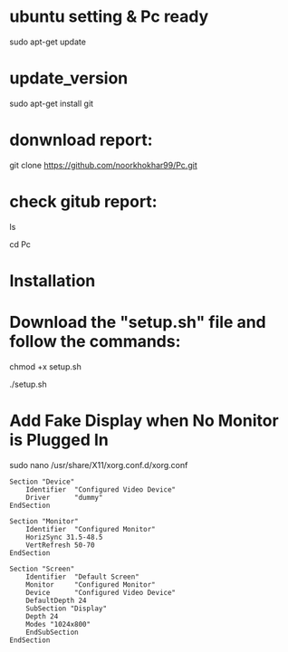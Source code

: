# ubuntu setting  & Pc ready

sudo apt-get update

# update_version

sudo apt-get install git

# donwnload report:

git clone https://github.com/noorkhokhar99/Pc.git

# check gitub report:

ls

cd Pc


# Installation

# Download the "setup.sh" file and follow the commands:



chmod +x setup.sh

./setup.sh



# Add Fake Display when No Monitor is Plugged In


sudo nano /usr/share/X11/xorg.conf.d/xorg.conf

````
Section "Device"
    Identifier  "Configured Video Device"
    Driver      "dummy"
EndSection

Section "Monitor"
    Identifier  "Configured Monitor"
    HorizSync 31.5-48.5
    VertRefresh 50-70
EndSection

Section "Screen"
    Identifier  "Default Screen"
    Monitor     "Configured Monitor"
    Device      "Configured Video Device"
    DefaultDepth 24
    SubSection "Display"
    Depth 24
    Modes "1024x800"
    EndSubSection
EndSection


````
